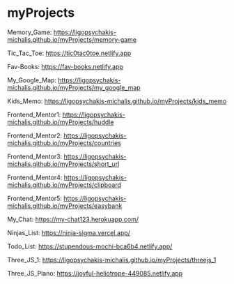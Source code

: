 # myProjects

Memory_Game: https://ligopsychakis-michalis.github.io/myProjects/memory-game

Tic_Tac_Toe: https://tic0tac0toe.netlify.app

Fav-Books: https://fav-books.netlify.app

My_Google_Map: https://ligopsychakis-michalis.github.io/myProjects/my_google_map

Kids_Memo: https://ligopsychakis-michalis.github.io/myProjects/kids_memo

Frontend_Mentor1: https://ligopsychakis-michalis.github.io/myProjects/huddle

Frontend_Mentor2: https://ligopsychakis-michalis.github.io/myProjects/countries

Frontend_Mentor3: https://ligopsychakis-michalis.github.io/myProjects/short_url

Frontend_Mentor4: https://ligopsychakis-michalis.github.io/myProjects/clipboard

Frontend_Mentor5: https://ligopsychakis-michalis.github.io/myProjects/easybank

My_Chat: https://my-chat123.herokuapp.com/

Ninjas_List: https://ninja-sigma.vercel.app/

Todo_List: https://stupendous-mochi-bca6b4.netlify.app/

Three_JS_1: https://ligopsychakis-michalis.github.io/myProjects/threejs_1

Three_JS_Piano: https://joyful-heliotrope-449085.netlify.app
